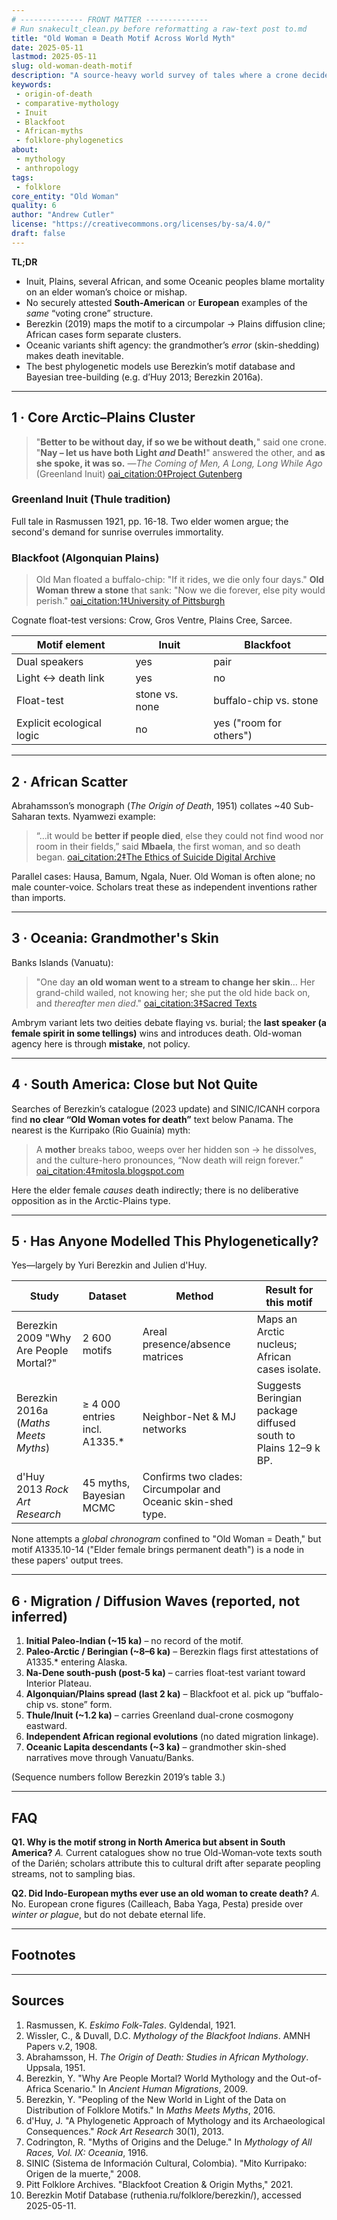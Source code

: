```yaml
---
# -------------- FRONT MATTER -------------- 
# Run snakecult_clean.py before reformatting a raw-text post to.md
title: "Old Woman ≘ Death Motif Across World Myth"
date: 2025-05-11
lastmod: 2025-05-11
slug: old-woman-death-motif
description: "A source-heavy world survey of tales where a crone decides that humans must die."
keywords:
 - origin-of-death
 - comparative-mythology
 - Inuit
 - Blackfoot
 - African-myths
 - folklore-phylogenetics
about:
 - mythology
 - anthropology
tags:
 - folklore
core_entity: "Old Woman"
quality: 6
author: "Andrew Cutler"
license: "https://creativecommons.org/licenses/by-sa/4.0/"
draft: false
---
```


**TL;DR**

- Inuit, Plains, several African, and some Oceanic peoples blame mortality on an elder woman’s choice or mishap.  
- No securely attested **South-American** or **European** examples of the *same* “voting crone” structure.  
- Berezkin (2019) maps the motif to a circumpolar → Plains diffusion cline; African cases form separate clusters.  
- Oceanic variants shift agency: the grandmother’s *error* (skin-shedding) makes death inevitable.  
- The best phylogenetic models use Berezkin’s motif database and Bayesian tree-building (e.g. d’Huy 2013; Berezkin 2016a).  

---

## 1 · Core Arctic–Plains Cluster 

> "**Better to be without day, if so we be without death,**" said one crone. 
> "**Nay – let us have both Light *and* Death!**" answered the other, and **as she spoke, it was so.** 
> —*The Coming of Men, A Long, Long While Ago* (Greenland Inuit) [oai_citation:0‡Project Gutenberg](https://www.gutenberg.org/files/28932/28932-h/28932-h.htm) 

### Greenland Inuit (Thule tradition) 
Full tale in Rasmussen 1921, pp. 16-18. Two elder women argue; the second's demand for sunrise overrules immortality.

### Blackfoot (Algonquian Plains) 

> Old Man floated a buffalo-chip: "If it rides, we die only four days." 
> **Old Woman threw a stone** that sank: "Now we die forever, else pity would perish." [oai_citation:1‡University of Pittsburgh](https://sites.pitt.edu/~dash/blkftcreation.html)

Cognate float-test versions: Crow, Gros Ventre, Plains Cree, Sarcee.

| Motif element | Inuit | Blackfoot |
|---------------|-------|-----------|
| Dual speakers | yes | pair |
| Light ↔ death link | yes | no |
| Float-test | stone vs. none | buffalo-chip vs. stone |
| Explicit ecological logic | no | yes ("room for others") |

---

## 2 · African Scatter  

Abrahamsson’s monograph (*The Origin of Death*, 1951) collates ~40 Sub-Saharan texts. Nyamwezi example:

> “…it would be **better if people died**, else they could not find wood nor room in their fields,” said **Mbaela**, the first woman, and so death began.  [oai_citation:2‡The Ethics of Suicide Digital Archive](https://ethicsofsuicide.lib.utah.edu/tradition/indigenous-cultures/african-traditional-subsaharan-cultures/african-origin-myths/)  

Parallel cases: Hausa, Bamum, Ngala, Nuer. Old Woman is often alone; no male counter-voice. Scholars treat these as independent inventions rather than imports.

---

## 3 · Oceania: Grandmother's Skin 

Banks Islands (Vanuatu):

> "One day **an old woman went to a stream to change her skin**… Her grand-child wailed, not knowing her; she put the old hide back on, and *thereafter men died*." [oai_citation:3‡Sacred Texts](https://sacred-texts.com/pac/om/om11.htm) 

Ambrym variant lets two deities debate flaying vs. burial; the **last speaker (a female spirit in some tellings)** wins and introduces death. Old-woman agency here is through **mistake**, not policy.

---

## 4 · South America: Close but Not Quite  

Searches of Berezkin’s catalogue (2023 update) and SINIC/ICANH corpora find **no clear “Old Woman votes for death”** text below Panama. The nearest is the Kurripako (Rio Guainía) myth:

> A **mother** breaks taboo, weeps over her hidden son → he dissolves, and the culture-hero pronounces, “Now death will reign forever.”  [oai_citation:4‡mitosla.blogspot.com](https://mitosla.blogspot.com/2008/10/colombia-mito-kurripako-origen-de-la.html)  

Here the elder female *causes* death indirectly; there is no deliberative opposition as in the Arctic-Plains type.

---

## 5 · Has Anyone Modelled This Phylogenetically? 

Yes—largely by Yuri Berezkin and Julien d'Huy.

| Study | Dataset | Method | Result for this motif |
|-------|---------|--------|-----------------------|
| Berezkin 2009 "Why Are People Mortal?" | 2 600 motifs | Areal presence/absence matrices | Maps an Arctic nucleus; African cases isolate. |
| Berezkin 2016a (*Maths Meets Myths*) | ≥ 4 000 entries incl. A1335.* | Neighbor-Net & MJ networks | Suggests Beringian package diffused south to Plains 12–9 k BP. |
| d'Huy 2013 *Rock Art Research* | 45 myths, Bayesian MCMC | Confirms two clades: Circumpolar and Oceanic skin-shed type. |

None attempts a *global chronogram* confined to "Old Woman = Death," but motif A1335.10-14 ("Elder female brings permanent death") is a node in these papers' output trees.

---

## 6 · Migration / Diffusion Waves (reported, not inferred)

1. **Initial Paleo-Indian (~15 ka)** – no record of the motif.  
2. **Paleo-Arctic / Beringian (~8–6 ka)** – Berezkin flags first attestations of A1335.* entering Alaska.  
3. **Na-Dene south-push (post-5 ka)** – carries float-test variant toward Interior Plateau.  
4. **Algonquian/Plains spread (last 2 ka)** – Blackfoot et al. pick up “buffalo-chip vs. stone” form.  
5. **Thule/Inuit (~1.2 ka)** – carries Greenland dual-crone cosmogony eastward.  
6. **Independent African regional evolutions** (no dated migration linkage).  
7. **Oceanic Lapita descendants (~3 ka)** – grandmother skin-shed narratives move through Vanuatu/Banks.

(Sequence numbers follow Berezkin 2019’s table 3.)  

---

## FAQ 

**Q1. Why is the motif strong in North America but absent in South America?** 
*A.* Current catalogues show no true Old-Woman‐vote texts south of the Darién; scholars attribute this to cultural drift after separate peopling streams, not to sampling bias.

**Q2. Did Indo-European myths ever use an old woman to create death?** 
*A.* No. European crone figures (Cailleach, Baba Yaga, Pesta) preside over *winter or plague*, but do not debate eternal life.

---

## Footnotes  

[^1]: Knud Rasmussen, *Eskimo Folk-Tales* (1921) chap. 3 “The Coming of Men”.  [oai_citation:5‡Project Gutenberg](https://www.gutenberg.org/files/28932/28932-h/28932-h.htm)  
[^2]: Clark Wissler & D.C. Duvall, *Mythology of the Blackfoot Indians* (AMNH 1908) pp. 19-21.  [oai_citation:6‡University of Pittsburgh](https://sites.pitt.edu/~dash/blkftcreation.html?utm_source=chatgpt.com)  
[^3]: Hans Abrahamsson, *The Origin of Death: Studies in African Mythology* (1951) sect. I.  [oai_citation:7‡The Ethics of Suicide Digital Archive](https://ethicsofsuicide.lib.utah.edu/tradition/indigenous-cultures/african-traditional-subsaharan-cultures/african-origin-myths/)  
[^4]: “Colombia – Mito Kurripako – Origen de la muerte” (SINIC, 2008).  [oai_citation:8‡mitosla.blogspot.com](https://mitosla.blogspot.com/2008/10/colombia-mito-kurripako-origen-de-la.html)  
[^5]: R. Codrington, *Melanesian Mythology* in *Mythology of All Races* vol. IX (1916) pp. 117-118.  [oai_citation:9‡Sacred Texts](https://sacred-texts.com/pac/om/om11.htm)  
[^6]: Yuri Berezkin, “Peopling of the New World in Light of Folklore Motifs,” in *Maths Meets Myths* (2016) 71-89.  [oai_citation:10‡De Gruyter Brill](https://www.degruyter.com/document/doi/10.1515/fabula-2023-0013/html?lang=de)  
[^7]: Julien d’Huy, “A Phylogenetic Approach of Mythology,” *Rock Art Research* 30(1), 2013.  [oai_citation:11‡De Gruyter Brill](https://www.degruyter.com/document/doi/10.1515/fabula-2023-0013/html?lang=de)  

---

## Sources 

1. Rasmussen, K. *Eskimo Folk-Tales*. Gyldendal, 1921. 
2. Wissler, C., & Duvall, D.C. *Mythology of the Blackfoot Indians*. AMNH Papers v.2, 1908. 
3. Abrahamsson, H. *The Origin of Death: Studies in African Mythology*. Uppsala, 1951. 
4. Berezkin, Y. "Why Are People Mortal? World Mythology and the Out-of-Africa Scenario." In *Ancient Human Migrations*, 2009. 
5. Berezkin, Y. "Peopling of the New World in Light of the Data on Distribution of Folklore Motifs." In *Maths Meets Myths*, 2016. 
6. d'Huy, J. "A Phylogenetic Approach of Mythology and its Archaeological Consequences." *Rock Art Research* 30(1), 2013. 
7. Codrington, R. "Myths of Origins and the Deluge." In *Mythology of All Races, Vol. IX: Oceania*, 1916. 
8. SINIC (Sistema de Información Cultural, Colombia). "Mito Kurripako: Origen de la muerte," 2008. 
9. Pitt Folklore Archives. "Blackfoot Creation & Origin Myths," 2021. 
10. Berezkin Motif Database (ruthenia.ru/folklore/berezkin/), accessed 2025-05-11. 